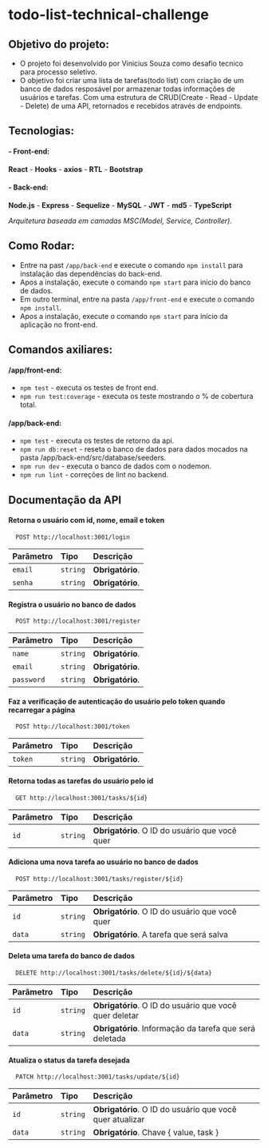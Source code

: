 # todo-list-technical-challenge

## Objetivo do projeto:
- O projeto foi desenvolvido por Vinicius Souza como desafio tecnico para processo seletivo.
- O objetivo foi criar uma lista de tarefas(todo list) com criação de um banco de dados resposável por armazenar todas informações de usuários e tarefas.
Com uma estrutura de CRUD(Create - Read - Update - Delete) de uma API, retornados e recebidos através de endpoints.

## Tecnologias:
#### - Front-end:
**React** -
**Hooks** -
**axios** -
**RTL** -
**Bootstrap**
#### - Back-end:
**Node.js** -
**Express** -
**Sequelize** -
**MySQL** -
**JWT** -
**md5** -
**TypeScript**

*Arquitetura baseada em camadas MSC(Model, Service, Controller).*

## Como Rodar:
- Entre na past `/app/back-end` e execute o comando `npm install` para instalação das dependências do back-end.
- Apos a instalação, execute o comando `npm start` para início do banco de dados.
- Em outro terminal, entre na pasta `/app/front-end` e execute o comando `npm install`.
- Apos a instalação, execute o comando `npm start` para início da aplicação no front-end.

## Comandos axiliares:
 #### /app/front-end:
 - `npm test` - executa os testes de front end.
 - `npm run test:coverage` - executa os teste mostrando o % de cobertura total.
 #### /app/back-end:
 - `npm test` - executa os testes de retorno da api.
 - `npm run db:reset` - reseta o banco de dados para dados mocados na pasta /app/back-end/src/database/seeders.
 - `npm run dev` - executa o banco de dados com o nodemon.
 - `npm run lint` - correções de lint no backend.

## Documentação da API

#### Retorna o usuário com id, nome, email e token

```http
  POST http://localhost:3001/login
```

| Parâmetro   | Tipo       | Descrição                           |
| :---------- | :--------- | :---------------------------------- |
| `email` | `string` | **Obrigatório**.  |
| `senha` | `string` | **Obrigatório**.  |

#### Registra o usuário no banco de dados

```http
  POST http://localhost:3001/register
```

| Parâmetro   | Tipo       | Descrição                                   |
| :---------- | :--------- | :------------------------------------------ |
| `name`      | `string` | **Obrigatório**.  |
| `email`      | `string` | **Obrigatório**.  |
| `password`      | `string` | **Obrigatório**.  |

#### Faz a verificação de autenticação do usuário pelo token quando recarregar a página

```http
  POST http://localhost:3001/token
```

| Parâmetro   | Tipo       | Descrição                                   |
| :---------- | :--------- | :------------------------------------------ |
| `token`      | `string` | **Obrigatório**.  |

#### Retorna todas as tarefas do usuário pelo id

```http
  GET http://localhost:3001/tasks/${id}
```

| Parâmetro   | Tipo       | Descrição                                   |
| :---------- | :--------- | :------------------------------------------ |
| `id`      | `string` | **Obrigatório**. O ID do usuário que você quer |

#### Adiciona uma nova tarefa ao usuário no banco de dados

```http
  POST http://localhost:3001/tasks/register/${id}
```

| Parâmetro   | Tipo       | Descrição                                   |
| :---------- | :--------- | :------------------------------------------ |
| `id`      | `string` | **Obrigatório**. O ID do usuário que você quer |
| `data`      | `string` | **Obrigatório**. A tarefa que será salva |

#### Deleta uma tarefa do banco de dados

```http
  DELETE http://localhost:3001/tasks/delete/${id}/${data}
```

| Parâmetro   | Tipo       | Descrição                                   |
| :---------- | :--------- | :------------------------------------------ |
| `id`      | `string` | **Obrigatório**. O ID do usuário que você quer deletar |
| `data`      | `string` | **Obrigatório**. Informação da tarefa que será deletada |

#### Atualiza o status da tarefa desejada

```http 
  PATCH http://localhost:3001/tasks/update/${id}
```

| Parâmetro   | Tipo       | Descrição                                   |
| :---------- | :--------- | :------------------------------------------ |
| `id`      | `string` | **Obrigatório**. O ID do usuário que você quer atualizar |
| `data`      | `string` | **Obrigatório**. Chave { value, task } |


